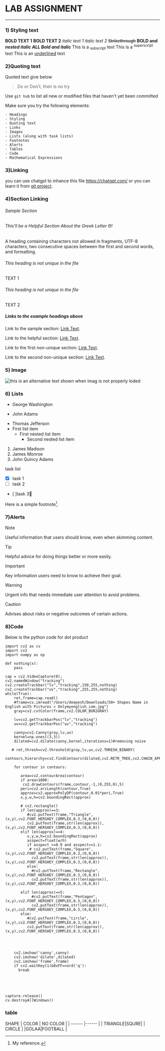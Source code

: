 #  **LAB ASSIGNMENT**
---
### 1) Styling text

**BOLD TEXT 1**
__BOLD TEXT 2__
*italic text 1*
_italic text 2_
~~Strikethrough~~
**BOLD and _nested italic_**
***ALL Bold and italic***
This is a <sub>subscript</sub> text
This is a <sup>superscript</sup> text
This is an <ins>underlined</ins> text

### 2)Quoting text
Quoted text give below

> Do or Don't, their is no try

Use `git hub` to list all new or modified files that haven't yet been committed

Make sure you try the following elements:
```
- Headings
- Styling
- Quoting text
- Links
- Images
- Lists (along with task lists)
- Footnotes
- Alerts
- Tables
- Code
- Mathematical Expressions
```

### 3)Linking
you can use chatgpt to inhance this file
https://chatgpt.com/
or you can learn it from [git project](https://docs.github.com/en/get-started/writing-on-github/getting-started-with-writing-and-formatting-on-github/basic-writing-and-formatting-syntax).

### 4)Section Linking


###### Sample Section

###### This'll  be a _Helpful_ Section About the Greek Letter Θ!
A heading containing characters not allowed in fragments, UTF-8 characters, two consecutive spaces between the first and second words, and formatting.

###### This heading is not unique in the file

TEXT 1

###### This heading is not unique in the file

TEXT 2

##### Links to the example headings above

Link to the sample section: [Link Text](#sample-section).

Link to the helpful section: [Link Text](#thisll--be-a-helpful-section-about-the-greek-letter-Θ).

Link to the first non-unique section: [Link Text](#this-heading-is-not-unique-in-the-file).

Link to the second non-unique section: [Link Text](#this-heading-is-not-unique-in-the-file-1).

### 5) Image
![this is an alternative text shown when imag is not properly loded](https://myoctocat.com/assets/images/base-octocat.svg)

### 6) Lists
- George Washington
* John Adams
+ Thomas Jefferson
+ First list item
     - First nested list item
       - Second nested list item
1. James Madison
2. James Monroe
3. John Quincy Adams

task list
- [x] task 1
- [ ] task 2
- [ ]task 3:tada:

Here is a simple footnote[^1].

[^1]: My reference.

### 7)Alerts
> [!NOTE]
> Useful information that users should know, even when skimming content.

> [!TIP]
> Helpful advice for doing things better or more easily.

> [!IMPORTANT]
> Key information users need to know to achieve their goal.

> [!WARNING]
> Urgent info that needs immediate user attention to avoid problems.

> [!CAUTION]
> Advises about risks or negative outcomes of certain actions.


### 8)Code
Below is the python code for dot product
```
import cv2 as cv
import cv2
import numpy as np

def nothing(x):
    pass

cap = cv2.VideoCapture(0);
cv2.namedWindow("tracking")
cv2.createTrackbar("lv","tracking",150,255,nothing)
cv2.createTrackbar("uv","tracking",255,255,nothing)
while(True):
    ret,frame=cap.read()
    #frame=cv.imread("/Users/deepesh/Downloads/50+ Shapes Name in English with Pictures » Onlymyenglish_com.jpg")
    gray=cv2.cvtColor(frame,cv2.COLOR_BGR2GRAY)

    lv=cv2.getTrackbarPos("lv","tracking")
    uv=cv2.getTrackbarPos("uv","tracking")

    canny=cv2.Canny(gray,lv,uv)
    kernel=np.ones((3,3))
    dilated=cv2.dilate(canny,kernel,iterations=1)#removing noise

   # ret,thresh=cv2.threshold(gray,lv,uv,cv2.THRESH_BINARY)
    contours,hierarchy=cv2.findContours(dilated,cv2.RETR_TREE,cv2.CHAIN_APPROX_SIMPLE)

    for contour in contours:
       
       area=cv2.contourArea(contour)
       if area>1000:
        cv2.drawContours(frame,contour,-1,(0,255,0),5)
       peri=cv2.arcLength(contour,True)
       approx=cv2.approxPolyDP(contour,0.01*peri,True)
       x,y,w,h=cv2.boundingRect(approx)
       
       # cv2.rectangle()
       if len(approx)==3:
          #cv2.putText(frame,"Triangle",(x,y),cv2.FONT_HERSHEY_COMPLEX,0.3,(0,0,0))
          cv2.putText(frame,str(len(approx)),(x,y),cv2.FONT_HERSHEY_COMPLEX,0.3,(0,0,0))
       elif len(approx)==4:
          x,y,w,h=cv2.boundingRect(approx)
          asspect=float(w/h)
          if asspect >=0.9 and asspect<=1.1:
           # cv2.putText(frame,"Square",(x,y),cv2.FONT_HERSHEY_COMPLEX,0.3,(0,0,0))
            cv2.putText(frame,str(len(approx)),(x,y),cv2.FONT_HERSHEY_COMPLEX,0.3,(0,0,0))
          else:
            #cv2.putText(frame,"Rectangle",(x,y),cv2.FONT_HERSHEY_COMPLEX,0.3,(0,0,0))
            cv2.putText(frame,str(len(approx)),(x,y),cv2.FONT_HERSHEY_COMPLEX,0.3,(0,0,0))

       elif len(approx)==5:
            #cv2.putText(frame,"Pentagon",(x,y),cv2.FONT_HERSHEY_COMPLEX,0.3,(0,0,0))
            cv2.putText(frame,str(len(approx)),(x,y),cv2.FONT_HERSHEY_COMPLEX,0.3,(0,0,0))
       else:
          #cv2.putText(frame,"circle",(x,y),cv2.FONT_HERSHEY_COMPLEX,0.3,(0,0,0))
          cv2.putText(frame,str(len(approx)),(x,y),cv2.FONT_HERSHEY_COMPLEX,0.3,(0,0,0))


 

    cv2.imshow('canny',canny)
    cv2.imshow('dilate',dilated)
    cv2.imshow('frame',frame)
    if cv2.waitKey(1)&0xFF==ord('q'):
      break





capture.release()
cv.destroyAllWindows()
```
### table

SHAPE
| COLOR | NO COLOR |
| ------ |------ |
| TRIANGLE|SQURE|
| CIRCLE  |
|GOLAA|FOOTBALL |

